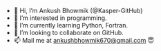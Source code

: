- 👋 Hi, I’m Ankush Bhowmik (@Kasper-GitHub)
- 👀 I’m interested in programming.
- 🌱 I’m currently learning Python, Fortran.
- 💞️ I’m looking to collaborate on GitHub.
- 📫 Mail me at ankushbhowmik670@gmail.com 😇

<!---
Kasper-GitHub/Kasper-GitHub is a ✨ special ✨ repository because its `README.md` (this file) appears on your GitHub profile.
You can click the Preview link to take a look at your changes.
--->
